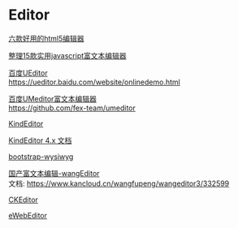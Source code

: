 Editor
===

[六款好用的html5编辑器](http://www.php.cn/div-tutorial-381329.html)  

[整理15款实用javascript富文本编辑器](https://blog.csdn.net/joycesunny/article/details/77837838)  


[百度UEditor](http://ueditor.baidu.com/website/)  
https://ueditor.baidu.com/website/onlinedemo.html  

[百度UMeditor富文本编辑器](https://ueditor.baidu.com/website/umeditor.html)  
https://github.com/fex-team/umeditor


[KindEditor](http://kindeditor.net/demo.php)  

[KindEditor 4.x 文档](http://kindeditor.net/doc.php)  

[bootstrap-wysiwyg ](http://www.bootcss.com/p/bootstrap-wysiwyg/)  

[国产富文本编辑-wangEditor](http://www.wangeditor.com/)  
文档: https://www.kancloud.cn/wangfupeng/wangeditor3/332599  

[CKEditor](http://ckeditor.com/demo)  

[eWebEditor](http://www.ewebeditor.net/demo/)  


